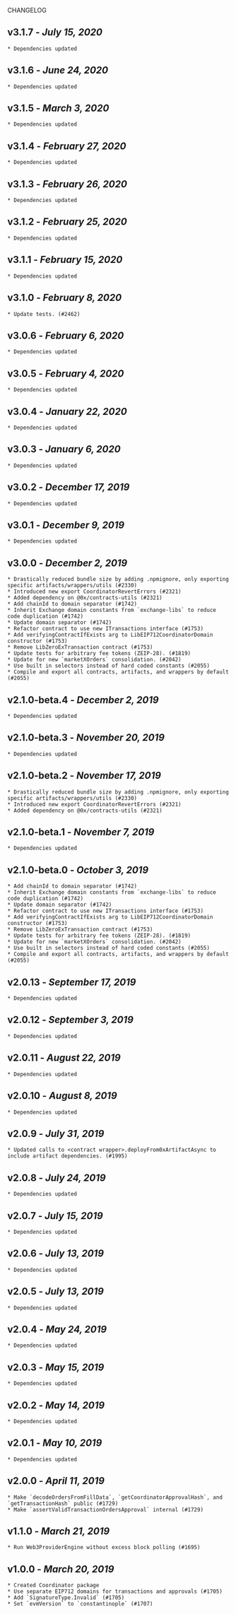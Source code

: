 <!--
changelogUtils.file is auto-generated using the monorepo-scripts package. Don't edit directly.
Edit the package's CHANGELOG.json file only.
-->

CHANGELOG

## v3.1.7 - _July 15, 2020_

    * Dependencies updated

## v3.1.6 - _June 24, 2020_

    * Dependencies updated

## v3.1.5 - _March 3, 2020_

    * Dependencies updated

## v3.1.4 - _February 27, 2020_

    * Dependencies updated

## v3.1.3 - _February 26, 2020_

    * Dependencies updated

## v3.1.2 - _February 25, 2020_

    * Dependencies updated

## v3.1.1 - _February 15, 2020_

    * Dependencies updated

## v3.1.0 - _February 8, 2020_

    * Update tests. (#2462)

## v3.0.6 - _February 6, 2020_

    * Dependencies updated

## v3.0.5 - _February 4, 2020_

    * Dependencies updated

## v3.0.4 - _January 22, 2020_

    * Dependencies updated

## v3.0.3 - _January 6, 2020_

    * Dependencies updated

## v3.0.2 - _December 17, 2019_

    * Dependencies updated

## v3.0.1 - _December 9, 2019_

    * Dependencies updated

## v3.0.0 - _December 2, 2019_

    * Drastically reduced bundle size by adding .npmignore, only exporting specific artifacts/wrappers/utils (#2330)
    * Introduced new export CoordinatorRevertErrors (#2321)
    * Added dependency on @0x/contracts-utils (#2321)
    * Add chainId to domain separator (#1742)
    * Inherit Exchange domain constants from `exchange-libs` to reduce code duplication (#1742)
    * Update domain separator (#1742)
    * Refactor contract to use new ITransactions interface (#1753)
    * Add verifyingContractIfExists arg to LibEIP712CoordinatorDomain constructor (#1753)
    * Remove LibZeroExTransaction contract (#1753)
    * Update tests for arbitrary fee tokens (ZEIP-28). (#1819)
    * Update for new `marketXOrders` consolidation. (#2042)
    * Use built in selectors instead of hard coded constants (#2055)
    * Compile and export all contracts, artifacts, and wrappers by default (#2055)

## v2.1.0-beta.4 - _December 2, 2019_

    * Dependencies updated

## v2.1.0-beta.3 - _November 20, 2019_

    * Dependencies updated

## v2.1.0-beta.2 - _November 17, 2019_

    * Drastically reduced bundle size by adding .npmignore, only exporting specific artifacts/wrappers/utils (#2330)
    * Introduced new export CoordinatorRevertErrors (#2321)
    * Added dependency on @0x/contracts-utils (#2321)

## v2.1.0-beta.1 - _November 7, 2019_

    * Dependencies updated

## v2.1.0-beta.0 - _October 3, 2019_

    * Add chainId to domain separator (#1742)
    * Inherit Exchange domain constants from `exchange-libs` to reduce code duplication (#1742)
    * Update domain separator (#1742)
    * Refactor contract to use new ITransactions interface (#1753)
    * Add verifyingContractIfExists arg to LibEIP712CoordinatorDomain constructor (#1753)
    * Remove LibZeroExTransaction contract (#1753)
    * Update tests for arbitrary fee tokens (ZEIP-28). (#1819)
    * Update for new `marketXOrders` consolidation. (#2042)
    * Use built in selectors instead of hard coded constants (#2055)
    * Compile and export all contracts, artifacts, and wrappers by default (#2055)

## v2.0.13 - _September 17, 2019_

    * Dependencies updated

## v2.0.12 - _September 3, 2019_

    * Dependencies updated

## v2.0.11 - _August 22, 2019_

    * Dependencies updated

## v2.0.10 - _August 8, 2019_

    * Dependencies updated

## v2.0.9 - _July 31, 2019_

    * Updated calls to <contract wrapper>.deployFrom0xArtifactAsync to include artifact dependencies. (#1995)

## v2.0.8 - _July 24, 2019_

    * Dependencies updated

## v2.0.7 - _July 15, 2019_

    * Dependencies updated

## v2.0.6 - _July 13, 2019_

    * Dependencies updated

## v2.0.5 - _July 13, 2019_

    * Dependencies updated

## v2.0.4 - _May 24, 2019_

    * Dependencies updated

## v2.0.3 - _May 15, 2019_

    * Dependencies updated

## v2.0.2 - _May 14, 2019_

    * Dependencies updated

## v2.0.1 - _May 10, 2019_

    * Dependencies updated

## v2.0.0 - _April 11, 2019_

    * Make `decodeOrdersFromFillData`, `getCoordinatorApprovalHash`, and `getTransactionHash` public (#1729)
    * Make `assertValidTransactionOrdersApproval` internal (#1729)

## v1.1.0 - _March 21, 2019_

    * Run Web3ProviderEngine without excess block polling (#1695)

## v1.0.0 - _March 20, 2019_

    * Created Coordinator package
    * Use separate EIP712 domains for transactions and approvals (#1705)
    * Add `SignatureType.Invalid` (#1705)
    * Set `evmVersion` to `constantinople` (#1707)
